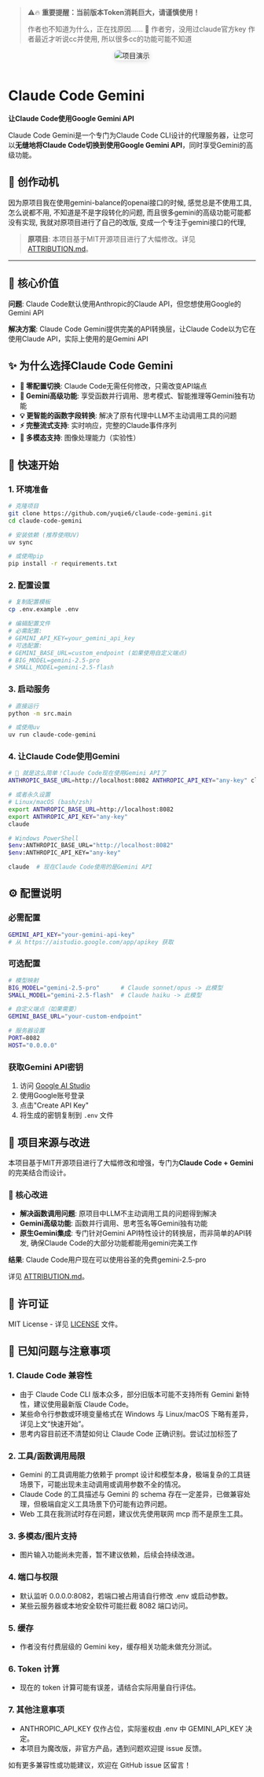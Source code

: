 
> ⚠️🔥 **重要提醒：当前版本Token消耗巨大，请谨慎使用！**
>
> 
> 作者也不知道为什么，正在找原因…… 🥲 作者穷，没用过claude官方key
> 作者最近才听说cc并使用, 所以很多cc的功能可能不知道



<div align="center">
  <img src="show.png" alt="项目演示" style="max-width: 100%; border-radius: 8px; box-shadow: 0 2px 8px #0002; margin-bottom: 16px;" />
</div>

# Claude Code Gemini

**让Claude Code使用Google Gemini API**

Claude Code Gemini是一个专门为Claude Code CLI设计的代理服务器，让您可以**无缝地将Claude Code切换到使用Google Gemini API**，同时享受Gemini的高级功能。


## 📝 创作动机

因为原项目我在使用gemini-balance的openai接口的时候, 感觉总是不使用工具,  怎么说都不用, 不知道是不是字段转化的问题, 而且很多gemini的高级功能可能都没有实现, 我就对原项目进行了自己的改版, 变成一个专注于gemini接口的代理,
> **原项目**: 本项目基于MIT开源项目进行了大幅修改。详见 [ATTRIBUTION.md](ATTRIBUTION.md)。

---

## 🎯 核心价值

**问题**: Claude Code默认使用Anthropic的Claude API，但您想使用Google的Gemini API

**解决方案**: Claude Code Gemini提供完美的API转换层，让Claude Code以为它在使用Claude API，实际上使用的是Gemini API

## ✨ 为什么选择Claude Code Gemini

- **🔄 零配置切换**: Claude Code无需任何修改，只需改变API端点
- **🚀 Gemini高级功能**: 享受函数并行调用、思考模式、智能推理等Gemini独有功能
- **💡 更智能的函数字段转换**: 解决了原有代理中LLM不主动调用工具的问题
- **⚡ 完整流式支持**: 实时响应，完整的Claude事件序列
- **🎨 多模态支持**: 图像处理能力（实验性）


## 🚀 快速开始

### 1. 环境准备

```bash
# 克隆项目
git clone https://github.com/yuqie6/claude-code-gemini.git
cd claude-code-gemini

# 安装依赖 (推荐使用UV)
uv sync

# 或使用pip
pip install -r requirements.txt
```

### 2. 配置设置

```bash
# 复制配置模板
cp .env.example .env

# 编辑配置文件
# 必需配置:
# GEMINI_API_KEY=your_gemini_api_key
# 可选配置:
# GEMINI_BASE_URL=custom_endpoint (如果使用自定义端点)
# BIG_MODEL=gemini-2.5-pro
# SMALL_MODEL=gemini-2.5-flash
```

### 3. 启动服务

```bash
# 直接运行
python -m src.main

# 或使用uv
uv run claude-code-gemini 
```

### 4. 让Claude Code使用Gemini

```bash
# 🎉 就是这么简单！Claude Code现在使用Gemini API了
ANTHROPIC_BASE_URL=http://localhost:8082 ANTHROPIC_API_KEY="any-key" claude

# 或者永久设置
# Linux/macOS (bash/zsh)
export ANTHROPIC_BASE_URL=http://localhost:8082
export ANTHROPIC_API_KEY="any-key"
claude

# Windows PowerShell
$env:ANTHROPIC_BASE_URL="http://localhost:8082"
$env:ANTHROPIC_API_KEY="any-key"

claude  # 现在Claude Code使用的是Gemini API
```

## ⚙️ 配置说明

### 必需配置
```bash
GEMINI_API_KEY="your-gemini-api-key"  
# 从 https://aistudio.google.com/app/apikey 获取
```

### 可选配置
```bash
# 模型映射
BIG_MODEL="gemini-2.5-pro"      # Claude sonnet/opus -> 此模型
SMALL_MODEL="gemini-2.5-flash"  # Claude haiku -> 此模型

# 自定义端点（如果需要）
GEMINI_BASE_URL="your-custom-endpoint"

# 服务器设置
PORT=8082
HOST="0.0.0.0"
```

### 获取Gemini API密钥

1. 访问 [Google AI Studio](https://aistudio.google.com/app/apikey)
2. 使用Google账号登录
3. 点击"Create API Key"
4. 将生成的密钥复制到 `.env` 文件




## 📜 项目来源与改进

本项目基于MIT开源项目进行了大幅修改和增强，专门为**Claude Code + Gemini**的完美结合而设计。

### 🎯 核心改进
- **解决函数调用问题**: 原项目中LLM不主动调用工具的问题得到解决
- **Gemini高级功能**: 函数并行调用、思考签名等Gemini独有功能
- **原生Gemini集成**: 专门针对Gemini API特性设计的转换层，而非简单的API转发, 确保Claude Code的大部分功能都能用gemini完美工作

**结果**: Claude Code用户现在可以使用谷圣的免费gemini-2.5-pro

详见 [ATTRIBUTION.md](ATTRIBUTION.md)。

## 📄 许可证

MIT License - 详见 [LICENSE](LICENSE) 文件。

## 🚩 已知问题与注意事项

### 1. Claude Code 兼容性
- 由于 Claude Code CLI 版本众多，部分旧版本可能不支持所有 Gemini 新特性，建议使用最新版 Claude Code。
- 某些命令行参数或环境变量格式在 Windows 与 Linux/macOS 下略有差异，详见上文“快速开始”。
- 思考内容目前还不清楚如何让 Claude Code 正确识别。尝试过加标签了

### 2. 工具/函数调用局限
- Gemini 的工具调用能力依赖于 prompt 设计和模型本身，极端复杂的工具链场景下，可能出现未主动调用或调用参数不全的情况。
- Claude Code 的工具描述与 Gemini 的 schema 存在一定差异，已做兼容处理，但极端自定义工具场景下仍可能有边界问题。
- Web 工具在我测试时存在问题，建议优先使用联网 mcp 而不是原生工具。

### 3. 多模态/图片支持
- 图片输入功能尚未完善，暂不建议依赖，后续会持续改进。

### 4. 端口与权限
- 默认监听 0.0.0.0:8082，若端口被占用请自行修改 .env 或启动参数。
- 某些云服务器或本地安全软件可能拦截 8082 端口访问。

### 5. 缓存
- 作者没有付费层级的 Gemini key，缓存相关功能未做充分测试。

### 6. Token 计算
- 现在的 token 计算可能有误差，请结合实际用量自行评估。

### 7. 其他注意事项
- ANTHROPIC_API_KEY 仅作占位，实际鉴权由 .env 中 GEMINI_API_KEY 决定。
- 本项目为魔改版，非官方产品，遇到问题欢迎提 issue 反馈。

如有更多兼容性或功能建议，欢迎在 GitHub issue 区留言！





